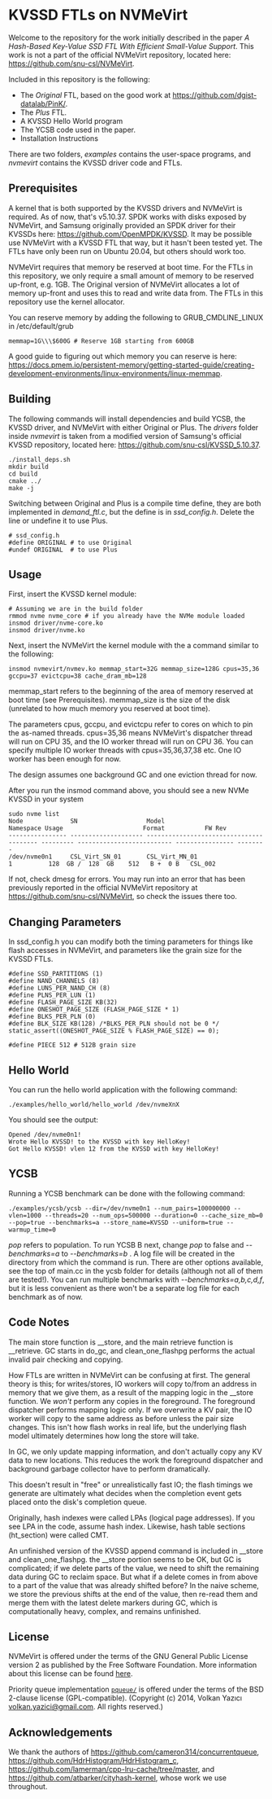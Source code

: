 # KVSSD FTLs on NVMeVirt

Welcome to the repository for the work initially described in the paper *A Hash-Based Key-Value SSD FTL With Efficient Small-Value Support*. This work is not a part of the
official NVMeVirt repository, located here: https://github.com/snu-csl/NVMeVirt.

Included in this repository is the following:

- The *Original* FTL, based on the good work at https://github.com/dgist-datalab/PinK/.
- The *Plus* FTL.
- A KVSSD Hello World program
- The YCSB code used in the paper.
- Installation Instructions

There are two folders, *examples* contains the user-space programs, and
*nvmevirt* contains the KVSSD driver code and FTLs.

## Prerequisites

A kernel that is both supported by the KVSSD drivers and NVMeVirt is required. As of now, that's v5.10.37. SPDK works with disks exposed by NVMeVirt, and Samsung originally provided an SPDK driver for their KVSSDs here: https://github.com/OpenMPDK/KVSSD. It may be possible use NVMeVirt with a KVSSD FTL that way, but it hasn't been tested yet. The FTLs have only been run on Ubuntu 20.04, but others should work too.

NVMeVirt requires that memory be reserved at boot time. For the FTLs in this repository, we only require a small amount of memory to be reserved up-front, e.g. 1GB.
The Original version of NVMeVirt allocates a lot of memory up-front and uses this to read and write data from. The FTLs in this repository use the kernel allocator.

You can reserve memory by adding the following to GRUB_CMDLINE_LINUX in /etc/default/grub

`memmap=1G\\\$600G # Reserve 1GB starting from 600GB`

A good guide to figuring out which memory you can reserve is here: https://docs.pmem.io/persistent-memory/getting-started-guide/creating-development-environments/linux-environments/linux-memmap.

## Building

The following commands will install dependencies and build YCSB, the KVSSD driver, and NVMeVirt with either Original or Plus.  The *drivers* folder inside *nvmevirt* is taken from a modified version of Samsung's official KVSSD repository, located here: https://github.com/snu-csl/KVSSD_5.10.37.

```
./install_deps.sh
mkdir build
cd build
cmake ../
make -j
```

Switching between Original and Plus is a compile time define, they are both implemented
in *demand\_ftl.c*, but the define is in *ssd_config.h*. Delete the line or undefine
it to use Plus.

```
# ssd_config.h
#define ORIGINAL # to use Original
#undef ORIGINAL  # to use Plus
```

## Usage

First, insert the KVSSD kernel module:

```
# Assuming we are in the build folder
rmmod nvme nvme_core # if you already have the NVMe module loaded
insmod driver/nvme-core.ko
insmod driver/nvme.ko
```

Next, insert the NVMeVirt the kernel module with the a command similar to the following:

`insmod nvmevirt/nvmev.ko memmap_start=32G memmap_size=128G cpus=35,36 gccpu=37 evictcpu=38 cache_dram_mb=128`

memmap\_start refers to the beginning of the area of memory reserved at boot time (see Prerequisites). memmap_size is the size of the disk (unrelated to how much memory you reserved at boot time).

The parameters cpus, gccpu, and evictcpu refer to cores on which to pin the as-named threads.
cpus=35,36 means NVMeVirt's dispatcher thread will run on CPU 35, and the IO worker thread
will run on CPU 36. You can specify multiple IO worker threads with cpus=35,36,37,38 etc.
One IO worker has been enough for now.

The design assumes one background GC and one eviction thread for now.

After you run the insmod command above, you should see a new NVMe KVSSD in your system

```
sudo nvme list
Node             SN                   Model                                    Namespace Usage                      Format           FW Rev
---------------- -------------------- ---------------------------------------- --------- -------------------------- ---------------- --------
/dev/nvme0n1     CSL_Virt_SN_01       CSL_Virt_MN_01                           1          128  GB /  128  GB    512   B +  0 B   CSL_002
```

If not, check dmesg for errors. You may run into an error that has been previously reported
in the official NVMeVirt repository at https://github.com/snu-csl/NVMeVirt, so check the
issues there too.

## Changing Parameters

In ssd\_config.h you can modify both the timing parameters for things like flash accesses in NVMeVirt, and parameters like the grain size
for the KVSSD FTLs.

```
#define SSD_PARTITIONS (1)
#define NAND_CHANNELS (8)
#define LUNS_PER_NAND_CH (8)
#define PLNS_PER_LUN (1)
#define FLASH_PAGE_SIZE KB(32)
#define ONESHOT_PAGE_SIZE (FLASH_PAGE_SIZE * 1)
#define BLKS_PER_PLN (0)
#define BLK_SIZE KB(128) /*BLKS_PER_PLN should not be 0 */
static_assert((ONESHOT_PAGE_SIZE % FLASH_PAGE_SIZE) == 0);

#define PIECE 512 # 512B grain size
```

## Hello World

You can run the hello world application with the following command:

`./examples/hello_world/hello_world /dev/nvmeXnX`

You should see the output:

```
Opened /dev/nvme0n1!
Wrote Hello KVSSD! to the KVSSD with key HelloKey!
Got Hello KVSSD! vlen 12 from the KVSSD with key HelloKey!
```

## YCSB

Running a YCSB benchmark can be done with the following command:

`./examples/ycsb/ycsb --dir=/dev/nvme0n1 --num_pairs=100000000 --vlen=1000 --threads=20 --num_ops=500000 --duration=0 --cache_size_mb=0 --pop=true --benchmarks=a --store_name=KVSSD --uniform=true --warmup_time=0`

*pop* refers to population. To run YCSB B next, change *pop* to false and
*--benchmarks=a* to *--benchmarks=b* .
A log file will be created in the directory from which the command is
run. There are other options available, see the top of main.cc in the ycsb
folder for details (although not all of them
are tested!). You can run multiple benchmarks with
*--benchmarks=a,b,c,d,f*, but it is less
convenient as there won't be a separate log file for each benchmark as of now.

## Code Notes

The main store function is \_\_store, and the main retrieve function is \_\_retrieve. GC starts in do\_gc, and clean\_one\_flashpg performs the actual invalid pair checking and copying.

How FTLs are written in NVMeVirt can be confusing at first. The general theory is this; for writes/stores, IO workers will copy to/from an address in memory that we give them, as a result of the mapping logic in the \_\_store function. We *won't* perform any copies in the foreground. The foreground dispatcher performs mapping logic only. If we overwrite a KV pair, the IO worker will copy to the same address as before unless the pair size changes. This isn't how flash works in real life, but the underlying flash model ultimately determines how long the store will take.

In GC, we only update mapping information, and don't actually copy any KV data to new locations.
This reduces the work the foreground dispatcher and background garbage collector have to perform dramatically.

This doesn't result in "free" or unrealistically fast IO; the flash timings we generate are ultimately what decides when the completion event gets placed onto the disk's completion queue.

Originally, hash indexes were called LPAs (logical page addresses). If you see LPA in the code, assume hash index. Likewise, hash table sections (ht\_section) were called CMT.

An unfinished version of the KVSSD append command is included in __store and clean_one_flashpg. the __store portion seems to be OK, but GC is complicated; if we delete parts of the value, we need to shift the remaining data during GC to reclaim space. But what if a delete comes in from above to a part of the value that was already shifted before? In the naive scheme, we store the previous shifts at the end of the value, then re-read them and merge them with the latest delete markers during GC, which is computationally heavy, complex, and remains unfinished.

## License

NVMeVirt is offered under the terms of the GNU General Public License version 2 as published by the Free Software Foundation. More information about this license can be found [here](https://www.gnu.org/licenses/old-licenses/gpl-2.0.en.html).

Priority queue implementation [`pqueue/`](pqueue/) is offered under the terms of the BSD 2-clause license (GPL-compatible). (Copyright (c) 2014, Volkan Yazıcı <volkan.yazici@gmail.com>. All rights reserved.)

<a id="ack"></a>
## Acknowledgements

We thank the authors of https://github.com/cameron314/concurrentqueue, https://github.com/HdrHistogram/HdrHistogram_c, https://github.com/lamerman/cpp-lru-cache/tree/master, and https://github.com/atbarker/cityhash-kernel, whose work we use throughout.
